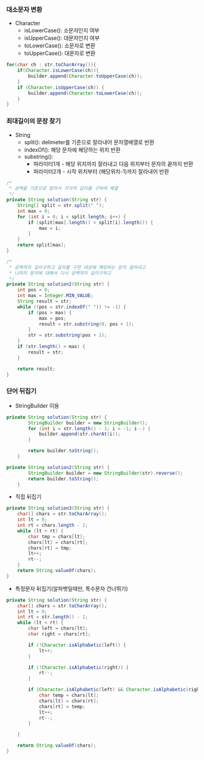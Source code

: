 ### 대소문자 변환
- Character
  - isLowerCase(): 소문자인지 여부
  - isUpperCase(): 대문자인지 여부
  - toLowerCase(): 소문자로 변환
  - toUpperCase(): 대문자로 변환
```java
for(char ch : str.toCharArray()){
    if(Character.isLowerCase(ch)){
        builder.append(Character.toUpperCase(ch));
    }
    if (Character.isUpperCase(ch)) {
        builder.append(Character.toLowerCase(ch));
    }
}
```

### 최대길이의 문장 찾기
- String
  - split(): delimeter를 기준으로 잘라내어 문자열배열로 반환
  - indexOf(): 해당 문자에 해당하는 위치 반환
  - substring(): 
    - 파라미터1개 - 해당 위치까지 잘라내고 다음 위치부터 문자의 끝까지 반환
    - 파라미터2개 - 시작 위치부터 (해당위치-1)까지 잘라내어 반환
  
```java
/*
 * 공백을 기준으로 잘라서 각각의 길이를 구하여 해결
 */
private String solution(String str) {
	String[] split = str.split(" ");
	int max = 0;
	for (int i = 0; i < split.length; i++) {
		if (split[max].length() < split[i].length()) {
			max = i;
		}
	}
	return split[max];
}

/*
 * 공백까지 길이구하고 길이를 구한 대상에 해당하는 문자 잘라내고 
 * 나머지 문자에 대해서 다시 공백까지 길이구하고
 */
private String solution2(String str) {
	int pos = 0;
	int max = Integer.MIN_VALUE;
	String result = str;
	while ((pos = str.indexOf(" ")) != -1) {
		if (pos > max) {
			max = pos;
			result = str.substring(0, pos + 1);
		}
		str = str.substring(pos + 1);
	}
	if (str.length() > max) {
		result = str;
	}

	return result;
}
```

### 단어 뒤집기
- StringBuilder 이용
```java
private String solution(String str) {
		StringBuilder builder = new StringBuilder();
		for (int i = str.length() - 1; i > -1; i--) {
			builder.append(str.charAt(i));
		}

		return builder.toString();
	}

private String solution2(String str) {
		StringBuilder builder = new StringBuilder(str).reverse();
		return builder.toString();
	} 
```
- 직접 뒤집기
```java
private String solution3(String str) {
	char[] chars = str.toCharArray();
	int lt = 0;
	int rt = chars.length - 1;
	while (lt < rt) {
		char tmp = chars[lt];
		chars[lt] = chars[rt];
		chars[rt] = tmp;
		lt++;
		rt--;
	}
	return String.valueOf(chars);
}
```
- 특정문자 뒤집기(알파벳일때만, 특수문자 건너뛰기)
```java
private String solution(String str) {
	char[] chars = str.toCharArray();
	int lt = 0;
	int rt = str.length() - 1;
	while (lt < rt) {
		char left = chars[lt];
		char right = chars[rt];

		if (!Character.isAlphabetic(left)) {
			lt++;
		}

		if (!Character.isAlphabetic(right)) {
			rt--;
		}

		if (Character.isAlphabetic(left) && Character.isAlphabetic(right)) {
			char temp = chars[lt];
			chars[lt] = chars[rt];
			chars[rt] = temp;
			lt++;
			rt--;
		}

	}

	return String.valueOf(chars);
}
```
